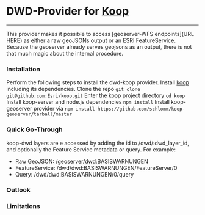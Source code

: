 # DWD-Provider for [Koop](https://github.com/Esri/koop)
-----------
This provider makes it possible to access [geoserver-WFS endpoints](URL HERE) as either a raw geoJSONs output or an ESRI FeatureService.
Because the geoserver already serves geojsons as an output, there is not that much magic about the internal procedure.

### Installation
Perform the following steps to install the dwd-koop provider. Install [koop](https://github.com/Esri/koop) including its dependencies. 
Clone the repo
`git clone git@github.com:Esri/koop.git`
Enter the koop project directory
`cd koop`
Install koop-server and node.js dependencies
`npm install`
Install koop-geoserver provider via
`npm install https://github.com/schlomm/koop-geoserver/tarball/master`


### Quick Go-Through
koop-dwd layers are e accessed by adding the id to /dwd/:dwd_layer_id, and optionally the Feature Service metadata or query. For example:

 - Raw GeoJSON: /geoserver/dwd:BASISWARNUNGEN 
 - FeatureService: /dwd/dwd:BASISWARNUNGEN/FeatureServer/0 
 - Query:  /dwd/dwd:BASISWARNUNGEN/0/query

### Outlook


### Limitations

